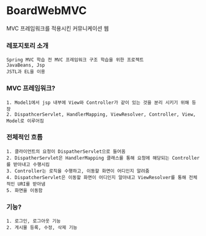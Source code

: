 # BoardWebMVC
MVC 프레임워크를 적용시킨 커뮤니케이션 웹

### 레포지토리 소개
```
Spring MVC 학습 전 MVC 프레임워크 구조 학습을 위한 프로젝트
JavaBeans, Jsp
JSTL과 EL을 이용 
```


### MVC 프레임워크?
```
1. Model1에서 jsp 내부에 View와 Controller가 같이 있는 것을 분리 시키기 위해 등장 
2. DispathcerServlet, HandlerMapping, ViewResolver, Controller, View, Model로 이루어짐
```

### 전체적인 흐름 
```
1. 클라이언트의 요청이 DispatherServlet으로 들어옴 
2. DispatherServlet은 HandlerMapping 클래스를 통해 요청에 해당되는 Controller를 받아내고 수행시킴 
3. Controller는 로직을 수행하고, 이동할 화면이 어디인지 알려줌 
4. DispatcherServlet은 이동할 화면이 어디인지 알아내고 ViewResolver를 통해 전체적인 URI를 받아냄
5. 화면을 이동함
```

### 기능?
```
1. 로그인, 로그아웃 기능
2. 게시물 등록, 수정, 삭제 기능
```
